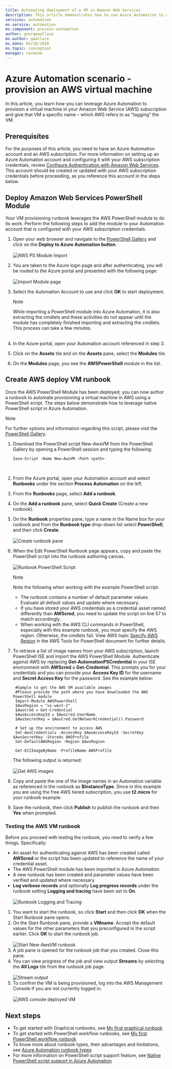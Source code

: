 ```yaml
---
title: Automating deployment of a VM in Amazon Web Services
description: This article demonstrates how to use Azure Automation to automate creation of an Amazon Web Service VM
services: automation
ms.service: automation
ms.component: process-automation
author: georgewallace
ms.author: gwallace
ms.date: 03/16/2018
ms.topic: conceptual
manager: carmonm
---
```

# Azure Automation scenario - provision an AWS virtual machine
In this article, you learn how you can leverage Azure Automation to provision a virtual machine in your Amazon Web Service (AWS) subscription and give that VM a specific name – which AWS refers to as “tagging” the VM.

## Prerequisites
For the purposes of this article, you need to have an Azure Automation account and an AWS subscription. For more information on setting up an Azure Automation account and configuring it with your AWS subscription credentials, review [Configure Authentication with Amazon Web Services](automation-config-aws-account.md). This account should be created or updated with your AWS subscription credentials before proceeding, as you reference this account in the steps below.

## Deploy Amazon Web Services PowerShell Module
Your VM provisioning runbook leverages the AWS PowerShell module to do its work. Perform the following steps to add the module to your Automation account that is configured with your AWS subscription credentials.  

1. Open your web browser and navigate to the [PowerShell Gallery](http://www.powershellgallery.com/packages/AWSPowerShell/) and click on the **Deploy to Azure Automation button**.<br><br> ![AWS PS Module Import](./media/automation-scenario-aws-deployment/powershell-gallery-download-awsmodule.png)
2. You are taken to the Azure login page and after authenticating, you will be routed to the Azure portal and presented with the following page:<br><br> ![Import Module page](./media/automation-scenario-aws-deployment/deploy-aws-powershell-module-parameters.png)
3. Select the Automation Account to use and click **OK** to start deployment.

   > [!NOTE]
   > While importing a PowerShell module into Azure Automation, it is also extracting the cmdlets and these activities do not appear until the module has completely finished importing and extracting the cmdlets. This  process can take a few minutes.  
   > <br>

1. In the Azure portal, open your Automation account referenced in step 3.
2. Click on the **Assets** tile and on the **Assets** pane, select the **Modules** tile.
3. On the **Modules** page, you see the **AWSPowerShell** module in the list.

## Create AWS deploy VM runbook
Once the AWS PowerShell Module has been deployed, you can now author a runbook to automate provisioning a virtual machine in AWS using a PowerShell script. The steps below demonstrate how to leverage native PowerShell script in Azure Automation.  

> [!NOTE]
> For further options and information regarding this script, please visit the [PowerShell Gallery](https://www.powershellgallery.com/packages/New-AwsVM/DisplayScript).
> 

1. Download the PowerShell script New-AwsVM from the PowerShell Gallery by opening a PowerShell session and typing the following:<br>
   ```
   Save-Script -Name New-AwsVM -Path <path>
   ```
   <br>
2. From the Azure portal, open your Automation account and select **Runbooks** under the section **Process Automation** on the left.  
3. From the **Runbooks** page, select **Add a runbook**.
4. On the **Add a runbook** pane, select **Quick Create** (Create a new runbook).
5. On the **Runbook** properties pane, type a name in the Name box for your runbook and from the **Runbook type** drop-down list select **PowerShell**, and then click **Create**.<br><br> ![Create runbook pane](./media/automation-scenario-aws-deployment/runbook-quickcreate-properties.png)
6. When the Edit PowerShell Runbook page appears, copy and paste the PowerShell script into the runbook authoring canvas.<br><br> ![Runbook PowerShell Script](./media/automation-scenario-aws-deployment/runbook-powershell-script.png)<br>
   
    > [!NOTE]
    > Note the following when working with the example PowerShell script:
    > 
    > * The runbook contains a number of default parameter values. Evaluate all default values and update where necessary.
    > * If you have stored your AWS credentials as a credential asset named differently than **AWScred**, you need to update the script on line 57 to match accordingly.  
    > * When working with the AWS CLI commands in PowerShell, especially with this example runbook, you must specify the AWS region. Otherwise, the cmdlets fail. View AWS topic [Specify AWS Region](http://docs.aws.amazon.com/powershell/latest/userguide/pstools-installing-specifying-region.html) in the AWS Tools for PowerShell document for further details.  
    >

7. To retrieve a list of image names from your AWS subscription, launch PowerShell ISE and import the AWS PowerShell Module. Authenticate against AWS by replacing **Get-AutomationPSCredential** in your ISE environment with **AWScred = Get-Credential**. This prompts you for your credentials and you can provide your **Access Key ID** for the username and **Secret Access Key** for the password. See the example below:  

        #Sample to get the AWS VM available images
        #Please provide the path where you have downloaded the AWS PowerShell module
        Import-Module AWSPowerShell
        $AwsRegion = "us-west-2"
        $AwsCred = Get-Credential
        $AwsAccessKeyId = $AwsCred.UserName
        $AwsSecretKey = $AwsCred.GetNetworkCredential().Password
   
        # Set up the environment to access AWS
        Set-AwsCredentials -AccessKey $AwsAccessKeyId -SecretKey $AwsSecretKey -StoreAs AWSProfile
        Set-DefaultAWSRegion -Region $AwsRegion
   
        Get-EC2ImageByName -ProfileName AWSProfile

    The following output is returned:<br><br>
   ![Get AWS images](./media/automation-scenario-aws-deployment/powershell-ise-output.png)<br>  
8. Copy and paste the one of the image names in an Automation variable as referenced in the runbook as **$InstanceType**. Since in this example you are using the free AWS tiered subscription, you use **t2.micro** for your runbook example.  
9. Save the runbook, then click **Publish** to publish the runbook and then **Yes** when prompted.

### Testing the AWS VM runbook
Before you proceed with testing the runbook, you need to verify a few things. Specifically:  

* An asset for authenticating against AWS has been created called **AWScred** or the script has been updated to reference the name of your credential asset.    
* The AWS PowerShell module has been imported in Azure Automation  
* A new runbook has been created and parameter values have been verified and updated where necessary  
* **Log verbose records** and optionally **Log progress records** under the runbook setting **Logging and tracing** have been set to **On**.<br><br> ![Runbook Logging and Tracing](./media/automation-scenario-aws-deployment/runbook-settings-logging-and-tracing.png)  

1. You want to start the runbook, so click **Start** and then click **OK** when the Start Runbook pane opens.
2. On the Start Runbook pane, provide a **VMname**. Accept the default values for the other parameters that you preconfigured in the script earlier. Click **OK** to start the runbook job.<br><br> ![Start New-AwsVM runbook](./media/automation-scenario-aws-deployment/runbook-start-job-parameters.png)
3. A job pane is opened for the runbook job that you created. Close this pane.
4. You can view progress of the job and view output **Streams** by selecting the **All Logs** tile from the runbook job page.<br><br> ![Stream output](./media/automation-scenario-aws-deployment/runbook-job-streams-output.png)
5. To confirm the VM is being provisioned, log into the AWS Management Console if you are not currently logged in.<br><br> ![AWS console deployed VM](./media/automation-scenario-aws-deployment/aws-instances-status.png)

## Next steps
* To get started with Graphical runbooks, see [My first graphical runbook](automation-first-runbook-graphical.md)
* To get started with PowerShell workflow runbooks, see [My first PowerShell workflow runbook](automation-first-runbook-textual.md)
* To know more about runbook types, their advantages and limitations, see [Azure Automation runbook types](automation-runbook-types.md)
* For more information on PowerShell script support feature, see [Native PowerShell script support in Azure Automation](https://azure.microsoft.com/blog/announcing-powershell-script-support-azure-automation-2/)


